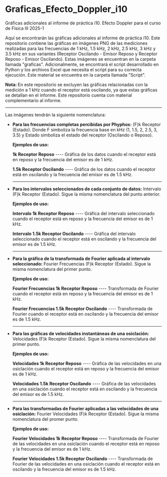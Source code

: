 # Graficas_Efecto_Doppler_i10
Gráficas adicionales al informe de práctica i10. Efecto Doppler para el curso de Física III 2025-1

Aquí se encontrarán las gráficas adicionales al informe de práctica i10. Este repositorio contiene las gráficas en imágenes PNG
de las mediciones realizadas para las frecuencias de 1 kHz, 1.5 kHz, 2 kHz, 2.5 kHz, 3 kHz y 3.5 kHz en sus variantes (Receptor Oscilando - Emisor Reposo y Receptor Reposo - Emisor Oscilando).
Estas imágenes se encuentran en la carpeta llamada "graficas". Adicionalmente, se encontrará el script desarrollado en Python y los archivos Excel que necesita el script para su correcta ejecución.
Este material se encuentra en la carpeta llamada "Script".

<b>Nota: </b> En este repositorio se excluyen las gráficas relacionadas con la medición a 1 kHz cuando el receptor está oscilando, ya que estas gráficas se detallan en el informe.
Este repositorio cuenta con material complementario al informe.
<hr />

  
Las imágenes tendrán la siguiente nomenclatura: 
- <b>Para las frecuencias completas percibidas por Phyphox:</b> (F)k Receptor (Estado). Donde F simboliza la frecuencia base en kHz (1, 1.5, 2, 2.5, 3, 3.5) y Estado simboliza el estado del receptor (Oscilando o Reposo).
  
  <b>Ejemplos de uso:</b>
  
  <b>1k Receptor Reposo</b> ---- Gráfica de los datos cuando el receptor está en reposo y la frecuencia del emisor es de 1 kHz.

  <b>1.5k Receptor Oscilando</b> ---- Gráfica de los datos cuando el receptor está en oscilando y la frecuencia del emisor es de 1.5 kHz.

  <hr />
- <b>Para los intervalos seleccionados de cada conjunto de datos:</b> Intervalo (F)k Receptor (Estado). Sigue la misma nomenclatura del punto anterior.

   <b>Ejemplos de uso:</b>
    
    <b>Intervalo 1k Receptor Reposo</b> ---- Gráfica del intervalo seleccionado cuando el receptor está en reposo y la frecuencia del emisor es de 1 kHz.
  
    <b>Intervalo 1.5k Receptor Oscilando</b> ---- Gráfica del intervalo seleccionado cuando el receptor está en oscilando y la frecuencia del emisor es de 1.5 kHz.

  <hr />
- <b>Para la gráfica de la transformada de Fourier aplicada al intervalo seleccionado:</b> Fourier Frecuencias (F)k Receptor (Estado). Sigue la misma nomenclatura del primer punto.
  
  <b>Ejemplos de uso:</b>
    
    <b>Fourier Frecuencias 1k Receptor Reposo</b> ---- Transformada de Fourier cuando el receptor está en reposo y la frecuencia del emisor es de 1 kHz.
  
    <b>Fourier Frecuencias 1.5k Receptor Oscilando</b> ---- Transformada de Fourier cuando el receptor está en oscilando y la frecuencia del emisor es de 1.5 kHz.

  <hr />

- <b>Para las gráficas de velocidades instantáneas de una osiclación:</b> Velocidades (F)k Receptor (Estado). Sigue la misma nomenclatura del primer punto.

  <b>Ejemplos de uso:</b>
    
    <b>Velocidades 1k Receptor Reposo</b> ---- Gráfica de las velocidades en una osiclación cuando el receptor está en reposo y la frecuencia del emisor es de 1 kHz.
  
    <b>Velocidades 1.5k Receptor Oscilando</b> ---- Gráfica de las velocidades en una osiclación cuando el receptor está en oscilando y la frecuencia del emisor es de 1.5 kHz.

  <hr />

- <b>Para las transformadas de Fourier aplicadas a las velocidades de una osiclación:</b> Fourier Velocidades (F)k Receptor (Estado). Sigue la misma nomenclatura del promer punto.

  <b>Ejemplos de uso:</b>
    
    <b>Fourier Velocidades 1k Receptor Reposo</b> ---- Transformada de Fourier de las velocidades en una osiclación cuando el receptor está en reposo y la frecuencia del emisor es de 1 kHz.
  
    <b>Fourier Velocidades 1.5k Receptor Oscilando</b> ---- Transformada de Fourier de las velocidades en una osiclación cuando el receptor está en oscilando y la frecuencia del emisor es de 1.5 kHz.
